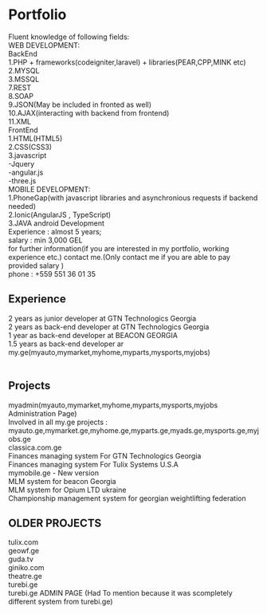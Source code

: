 # Portfolio
Fluent knowledge of following fields:
</br>
WEB DEVELOPMENT:
</br>
    BackEnd
    </br>
1.PHP + frameworks(codeigniter,laravel) + libraries(PEAR,CPP,MINK etc)
</br>
2.MYSQL
</br>
3.MSSQL
</br>
7.REST
</br>
8.SOAP
</br>
9.JSON(May be included in fronted as well)
</br>
10.AJAX(interacting with backend from frontend)
</br>
11.XML
</br>
   FrontEnd
   </br>
1.HTML(HTML5)
</br>
2.CSS(CSS3)
</br>
3.javascript
</br>
  -Jquery
  </br>
  -angular.js
</br>
  -three.js
  </br>
MOBILE DEVELOPMENT:
</br>
1.PhoneGap(with javascript libraries and asynchronious requests if backend needed)
</br>
2.Ionic(AngularJS , TypeScript)
</br>
3.JAVA android Development
</br>
Experience : almost 5 years;
</br>
salary : min 3,000 GEL
</br>
for further information(if you are interested in my portfolio, working experience etc.) contact me.(Only contact me if you are able to pay provided salary )
</br>
phone : +559 551 36 01 35
</br>

<h2>Experience</h2>
2 years as junior developer at GTN Technologics Georgia
</br>
2 years as back-end developer at GTN Technologics Georgia
</br>
1 year as back-end developer at BEACON GEORGIA
</br>
1.5 years as back-end developer ar my.ge(myauto,mymarket,myhome,myparts,mysports,myjobs)
</br>
</br>
<h2>Projects</h2>
myadmin(myauto,mymarket,myhome,myparts,mysports,myjobs Administration Page)
</br>
Involved in all my.ge projects : myauto.ge,mymarket.ge,myhome.ge,myparts.ge,myads.ge,mysports.ge,myjobs.ge
</br>
classica.com.ge
</br>
Finances managing system For GTN Technologics Georgia
</br>
Finances managing system For Tulix Systems U.S.A
</br>
mymobile.ge - New version
</br>
MLM system for beacon Georgia
</br>
MLM system for Opium LTD ukraine
</br>
Championship management system for georgian weightlifting federation
</br>

<h2>OLDER PROJECTS</h2>
tulix.com
</br>
geowf.ge
</br>
guda.tv
</br>
giniko.com
</br>
theatre.ge
</br>
turebi.ge
</br>
turebi.ge ADMIN PAGE (Had To mention because it was scompletely different system from turebi.ge) 
</br>







